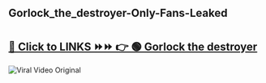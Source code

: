 
 ## Gorlock_the_destroyer-Only-Fans-Leaked

# <h2><a href="https://clipsfans.com/Gorlock_the_destroyer&ref=git">🔗 Click to LINKS ⏩⏩ 👉 🟢 Gorlock the destroyer </a></h2>

<a href="https://clipsfans.com/Gorlock_the_destroyer&ref=git" rel="nofollow" data-target="animated-image.originalLink"><img src="https://i.ibb.co.com/xMMVF88/686577567.gif" alt="Viral Video Original" style="max-width: 100%; display: inline-block;" data-target="animated-image.originalImage"></a>
